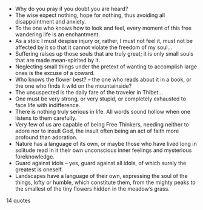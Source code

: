  - Why do you pray if you doubt you are heard?
 - The wise expect nothing, hope for nothing, thus avoiding all disappointment and anxiety.
 - To the one who knows how to look and feel, every moment of this free wandering life is an enchantment.
 - As a stoic I must despise injury or, rather, I must not feel it, must not be affected by it so that it cannot violate the freedom of my soul...
 - Suffering raises up those souls that are truly great; it is only small souls that are made mean-spirited by it.
 - Neglecting small things under the pretext of wanting to accomplish large ones is the excuse of a coward.
 - Who knows the flower best? – the one who reads about it in a book, or the one who finds it wild on the mountainside?
 - The unsuspected is the daily fare of the traveler in Thibet...
 - One must be very strong, or very stupid, or completely exhausted to face life with indifference.
 - There is nothing truly serious in life. All words sound hollow when one listens to them carefully.
 - Very few of us are capable of being Free Thinkers, needing neither to adore nor to insult God, the insult often being an act of faith more profound than adoration.
 - Nature has a language of its own, or maybe those who have lived long in solitude read in it their own unconscious inner feelings and mysterious foreknowledge.
 - Guard against idols – yes, guard against all idols, of which surely the greatest is oneself.
 - Landscapes have a language of their own, expressing the soul of the things, lofty or humble, which constitute them, from the mighty peaks to the smallest of the tiny flowers hidden in the meadow’s grass.

14 quotes